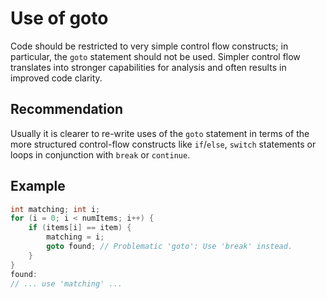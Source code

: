 # Use of goto
Code should be restricted to very simple control flow constructs; in particular, the `goto` statement should not be used. Simpler control flow translates into stronger capabilities for analysis and often results in improved code clarity.


## Recommendation
Usually it is clearer to re-write uses of the `goto` statement in terms of the more structured control-flow constructs like `if`/`else`, `switch` statements or loops in conjunction with `break` or `continue`.


## Example

```c
int matching; int i;
for (i = 0; i < numItems; i++) {
	if (items[i] == item) {
		matching = i;
		goto found; // Problematic 'goto': Use 'break' instead.
	}
}
found:
// ... use 'matching' ...

```
